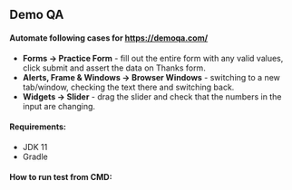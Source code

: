## Demo QA
#### Automate following cases for https://demoqa.com/
- **Forms -> Practice Form** - fill out the entire form with any valid values, click submit and assert the data on Thanks form.
- **Alerts, Frame & Windows -> Browser Windows** - switching to a new tab/window, checking the text there and switching back.
- **Widgets -> Slider** - drag the slider and check that the numbers in the input are changing.

#### Requirements:
- JDK 11
- Gradle 

#### How to run test from CMD:




